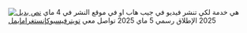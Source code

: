 [![نص بديل](اسم9_20250309203221.png)](https://fxs1400.github.io/vidland)
هي خدمة لكي تنشر فيديو في جيب هاب او في موقع 
النشر في 4 ماي 2025 
الإطلاق رسمي 5 ماي 2025
تواصل معي [تويتر](https://x.com/Fx_Entertment14)[فيسبوك](https://m.facebook.com/profile.php?id=61566647427641)[إنستغرام](https://www.instagram.com/nettoyagefx/)[إيمل](mailto:superanimfx@gmail.com)
